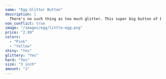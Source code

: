 ```yaml
---
name: "Egg Glitter Button"
description: |
  There's no such thing as too much glitter. This super big button of Egg is covered in glitter. To the point where it's obnoxious! But Egg loves glitter so it can't be helped.
non_conflict: true
image: "/images/egg/little-egg.png"
price: "2.99"
colors:
  - "Pink"
  - "Yellow"
shiny: "Yes"
glittery: "Yes"
hard: "Yes"
size: "3 inch"
amount: "1"
---
```

